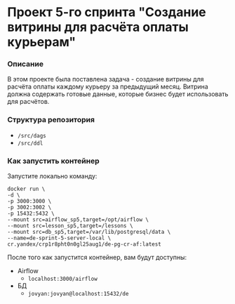 # Проект 5-го спринта "Создание витрины для расчёта оплаты курьерам"

### Описание
В этом проекте была поставлена задача - создание витрины для расчёта оплаты каждому курьеру за предыдущий месяц. Витрина должна содержать готовые данные, которые бизнес будет использовать для расчётов.

### Структура репозитория
- `/src/dags`
- `/src/ddl`


### Как запустить контейнер
Запустите локально команду:

```
docker run \
-d \
-p 3000:3000 \
-p 3002:3002 \
-p 15432:5432 \
--mount src=airflow_sp5,target=/opt/airflow \
--mount src=lesson_sp5,target=/lessons \
--mount src=db_sp5,target=/var/lib/postgresql/data \
--name=de-sprint-5-server-local \
cr.yandex/crp1r8pht0n0gl25aug1/de-pg-cr-af:latest
```

После того как запустится контейнер, вам будут доступны:
- Airflow
	- `localhost:3000/airflow`
- БД
	- `jovyan:jovyan@localhost:15432/de`
